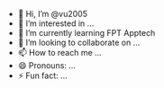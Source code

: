 - 👋 Hi, I’m @vu2005
- 👀 I’m interested in ...
- 🌱 I’m currently learning FPT Apptech
- 💞️ I’m looking to collaborate on ...
- 📫 How to reach me ...
- 😄 Pronouns: ...
- ⚡ Fun fact: ...

<!---
vu2005/vu2005 is a ✨ special ✨ repository because its `README.md` (this file) appears on your GitHub profile.
You can click the Preview link to take a look at your changes.
--->
